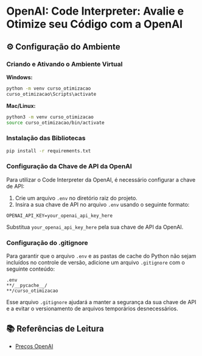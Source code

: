 # OpenAI: Code Interpreter: Avalie e Otimize seu Código com a OpenAI

## ⚙️ Configuração do Ambiente

### Criando e Ativando o Ambiente Virtual

**Windows:**
```bash
python -m venv curso_otimizacao
curso_otimizacao\Scripts\activate
```

**Mac/Linux:**
```bash
python3 -m venv curso_otimizacao
source curso_otimizacao/bin/activate
```

### Instalação das Bibliotecas

```bash
pip install -r requirements.txt
```

### Configuração da Chave de API da OpenAI

Para utilizar o Code Interpreter da OpenAI, é necessário configurar a chave de API:

1. Crie um arquivo `.env` no diretório raiz do projeto.
2. Insira a sua chave de API no arquivo `.env` usando o seguinte formato:

```
OPENAI_API_KEY=your_openai_api_key_here
```

Substitua `your_openai_api_key_here` pela sua chave de API da OpenAI.

### Configuração do .gitignore

Para garantir que o arquivo `.env` e as pastas de cache do Python não sejam incluídos no controle de versão, adicione um arquivo `.gitignore` com o seguinte conteúdo:

```
.env
**/__pycache__/
**/curso_otimizacao
```

Esse arquivo `.gitignore` ajudará a manter a segurança da sua chave de API e a evitar o versionamento de arquivos temporários desnecessários.

## 📚 Referências de Leitura

- [Preços OpenAI](https://openai.com/pricing)

